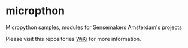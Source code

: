 # micropthon
Micropython samples, modules for Sensemakers Amsterdam's projects

Please visit this repositories [WiKi](/wiki) for more information.
